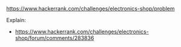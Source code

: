 https://www.hackerrank.com/challenges/electronics-shop/problem

Explain:
- https://www.hackerrank.com/challenges/electronics-shop/forum/comments/283836
